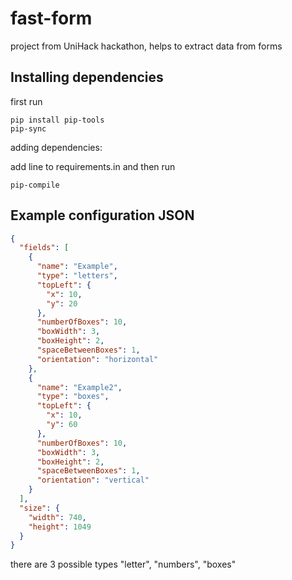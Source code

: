 # fast-form
project from UniHack hackathon, helps to extract data from forms

## Installing dependencies

first run 

```
pip install pip-tools
pip-sync
```

adding dependencies:

add line to requirements.in and then run
```
pip-compile
```

## Example configuration JSON

``` json
{
  "fields": [
    {
      "name": "Example",
      "type": "letters",
      "topLeft": {
        "x": 10,
        "y": 20
      },
      "numberOfBoxes": 10,
      "boxWidth": 3,
      "boxHeight": 2,
      "spaceBetweenBoxes": 1,
      "orientation": "horizontal"
    },
    {
      "name": "Example2",
      "type": "boxes",
      "topLeft": {
        "x": 10,
        "y": 60
      },
      "numberOfBoxes": 10,
      "boxWidth": 3,
      "boxHeight": 2,
      "spaceBetweenBoxes": 1,
      "orientation": "vertical"
    }
  ],
  "size": {
    "width": 740,
    "height": 1049
  }
}
```
there are 3 possible types "letter", "numbers", "boxes"

